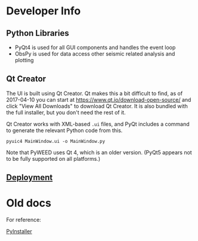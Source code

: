 # Developer Info

## Python Libraries

* PyQt4 is used for all GUI components and handles the event loop
* ObsPy is used for data access other seismic related analysis and plotting

## Qt Creator

The UI is built using Qt Creator. Qt makes this a bit difficult to find, as of 2017-04-10 you can start at
https://www.qt.io/download-open-source/ and click "View All Downloads" to download Qt Creator. It is also bundled
with the full installer, but you don't need the rest of it.

Qt Creator works with XML-based `.ui` files, and PyQt includes a command to generate the relevant Python code from this.

```
pyuic4 MainWindow.ui -o MainWindow.py
```

Note that PyWEED uses Qt 4, which is an older version. (PyQt5 appears not to be fully supported on all platforms.)

## [Deployment](Deployment.md)


# Old docs

For reference:

[PyInstaller](PyInstaller.md)
